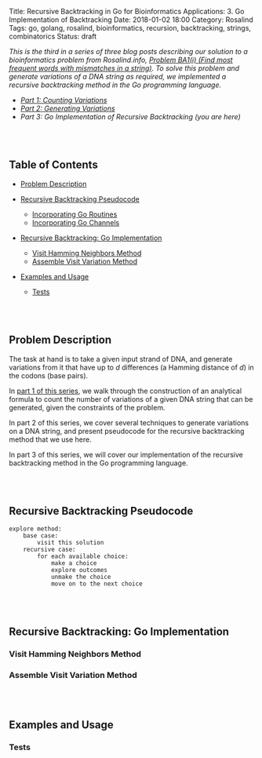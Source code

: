 Title: Recursive Backtracking in Go for Bioinformatics Applications: 3. Go Implementation of Backtracking
Date: 2018-01-02 18:00
Category: Rosalind
Tags: go, golang, rosalind, bioinformatics, recursion, backtracking, strings, combinatorics
Status: draft

_This is the third in a series of three blog posts describing our
solution to a bioinformatics problem from Rosalind.info,
[Problem BA1(i) (Find most frequent words with mismatches
in a string)](http://rosalind.info/problems/ba1i/).
To solve this problem and generate variations of a DNA string
as required, we implemented a recursive backtracking method
in the Go programming language._

* _[Part 1: Counting Variations](#)_
* _[Part 2: Generating Variations](#)_
* _Part 3: Go Implementation of Recursive Backtracking (you are here)_

<br />
<br />

<a name="toc"></a>
## Table of Contents

* [Problem Description](#problem-descr)

* [Recursive Backtracking Pseudocode](#backtracking)
    * [Incorporating Go Routines](#go-routines)
    * [Incorporating Go Channels](#channels)

* [Recursive Backtracking: Go Implementation](#go-implementation)
    * [Visit Hamming Neighbors Method](#visit-hamming)
    * [Assemble Visit Variation Method](#assemble-visit)

* [Examples and Usage](#examples)
    * [Tests](#tests)

<br />
<br />

<a name="problem-descr"></a>
## Problem Description

The task at hand is to take a given input strand of DNA,
and generate variations from it that have up to $d$ differences
(a Hamming distance of $d$) in the codons (base pairs).

In [part 1 of this series](#), we walk through the
construction of an analytical formula to count the number
of variations of a given DNA string that can be generated,
given the constraints of the problem.

In part 2 of this series, we cover several techniques to
generate variations on a DNA string, and present pseudocode
for the recursive backtracking method that we use here.

In part 3 of this series, we will cover our implementation
of the recursive backtracking method in the Go programming
language.

<br />
<br />

<a name="backtracking"></a>
## Recursive Backtracking Pseudocode

```
explore method:
    base case:
        visit this solution
    recursive case:
        for each available choice:
            make a choice
            explore outcomes
            unmake the choice
            move on to the next choice
```

<br />
<br />

<a name="go-implementation"></a>
## Recursive Backtracking: Go Implementation

<a name="visit-hamming"></a>
### Visit Hamming Neighbors Method

<a name="assemble-visit"></a>
### Assemble Visit Variation Method


<br />
<br />

<a name="examples"></a>
## Examples and Usage

<a name="tests"></a>
### Tests



